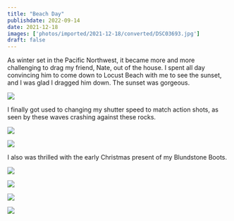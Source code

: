 ```yaml
---
title: "Beach Day"
publishdate: 2022-09-14
date: 2021-12-18
images: ['photos/imported/2021-12-18/converted/DSC03693.jpg']
draft: false
---
```


As winter set in the Pacific Northwest, it became more and more challenging to drag my friend, Nate, out of the house.  I spent all day convincing him to come down to Locust Beach with me to see the sunset, and I was glad I dragged him down.  The sunset was gorgeous.

![](photos/imported/2021-12-18/converted/DSC03693.jpg)

I finally got used to changing my shutter speed to match action shots, as seen by these waves crashing against these rocks.

![](photos/imported/2021-12-18/converted/DSC03702.jpg)

![](photos/imported/2021-12-18/converted/DSC03705.jpg)

I also was thrilled with the early Christmas present of my Blundstone Boots.

![](photos/imported/2021-12-18/converted/DSC03707.jpg)

![](photos/imported/2021-12-18/converted/DSC03710.jpg)

![](photos/imported/2021-12-18/converted/DSC03718.jpg)

![](photos/imported/2021-12-18/converted/DSC03728.jpg)
